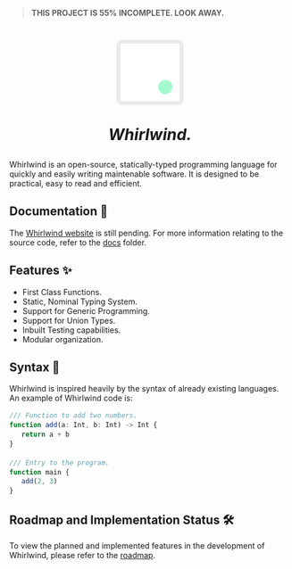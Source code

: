 > **THIS PROJECT IS 55% INCOMPLETE. LOOK AWAY.**

<h1 align=center>
   <img width="120" src="./assets/wrl_color_2.svg" alt="Whirlwind Icon"/>
   <p><i>Whirlwind.</i></p>
</h1>

Whirlwind is an open-source, statically-typed programming language for quickly and easily writing maintenable software. It is designed to be practical, easy to read and efficient.

## Documentation 📑

The [Whirlwind website](http://whirlwind-lang.vercel.app) is still pending. For more information relating to the source code, refer to the [docs](https://github.com/adebola-io/whirlwind/tree/master/docs) folder.

## Features ✨

-  First Class Functions.
-  Static, Nominal Typing System.
-  Support for Generic Programming.
-  Support for Union Types.
-  Inbuilt Testing capabilities.
-  Modular organization.

## Syntax 📐

Whirlwind is inspired heavily by the syntax of already existing languages. An example of Whirlwind code is:

```ts
/// Function to add two numbers.
function add(a: Int, b: Int) -> Int {
   return a + b
}

/// Entry to the program.
function main {
   add(2, 3)
}
```

## Roadmap and Implementation Status 🛠️

To view the planned and implemented features in the development of Whirlwind, please refer to the [roadmap](./docs/roadmap).
